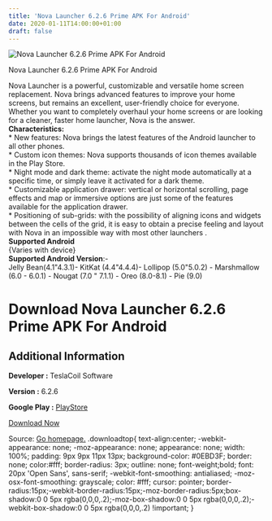 ```yaml
---
title: 'Nova Launcher 6.2.6 Prime APK For Android'
date: 2020-01-11T14:00:00+01:00
draft: false
---
```


![Nova Launcher 6.2.6 Prime APK For Android](https://i2.wp.com/apkhome.net/wp-content/uploads/2020/01/Nova-Launcher-6.2.6-Prime.png "Nova Launcher 6.2.6 Prime APK For Android")

  

Nova Launcher 6.2.6 Prime APK For Android

Nova Launcher is a powerful, customizable and versatile home screen replacement. Nova brings advanced features to improve your home screens, but remains an excellent, user-friendly choice for everyone. Whether you want to completely overhaul your home screens or are looking for a cleaner, faster home launcher, Nova is the answer.  
**Characteristics:**  
\* New features: Nova brings the latest features of the Android launcher to all other phones.  
\* Custom icon themes: Nova supports thousands of icon themes available in the Play Store.  
\* Night mode and dark theme: activate the night mode automatically at a specific time, or simply leave it activated for a dark theme.  
\* Customizable application drawer: vertical or horizontal scrolling, page effects and map or immersive options are just some of the features available for the application drawer.  
\* Positioning of sub-grids: with the possibility of aligning icons and widgets between the cells of the grid, it is easy to obtain a precise feeling and layout with Nova in an impossible way with most other launchers .  
**Supported Android**  
{Varies with device}  
**Supported Android Version**:-  
Jelly Bean(4.1"4.3.1)- KitKat (4.4"4.4.4)- Lollipop (5.0"5.0.2) - Marshmallow (6.0 - 6.0.1) - Nougat (7.0 " 7.1.1) - Oreo (8.0-8.1) - Pie (9.0)

Download Nova Launcher 6.2.6 Prime APK For Android
==================================================

Additional Information
----------------------

**Developer :** TeslaCoil Software

**Version :** 6.2.6

**Google Play :** [PlayStore](https://play.google.com/store/apps/details?id=com.teslacoilsw.launcher)

  

[Download Now](https://store4app.co/post/nova-launcher-6-2-6-prime-apk-for-android_1578728063)

  
Source: [Go homepage.](https://store4app.co/post/nova-launcher-6-2-6-prime-apk-for-android_1578728063) .downloadtop{ text-align:center; -webkit-appearance: none; -moz-appearance: none; appearance: none; width: 100%; padding: 9px 9px 11px 13px; background-color: #0EBD3F; border: none; color:#fff; border-radius: 3px; outline: none; font-weight;bold; font: 20px 'Open Sans', sans-serif; -webkit-font-smoothing: antialiased; -moz-osx-font-smoothing: grayscale; color: #fff; cursor: pointer; border-radius:15px;-webkit-border-radius:15px;-moz-border-radius:5px;box-shadow:0 0 5px rgba(0,0,0,.2);-moz-box-shadow:0 0 5px rgba(0,0,0,.2);-webkit-box-shadow:0 0 5px rgba(0,0,0,.2) !important; }